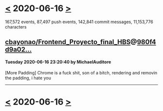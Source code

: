 # [<](2020-06-15.md) 2020-06-16 [>](2020-06-17.md)

167,572 events, 87,497 push events, 142,841 commit messages, 11,153,776 characters


## [cbayonao/Frontend_Proyecto_final_HBS](https://github.com/cbayonao/Frontend_Proyecto_final_HBS)@[980f4d9a02...](https://github.com/cbayonao/Frontend_Proyecto_final_HBS/commit/980f4d9a0295c66e3ca35bfd6fadff2b8cbb8e83)
#### Tuesday 2020-06-16 23:20:40 by MichaelAuditore

[More Padding] Chrome is a fuck shit, son of a bitch, rendering and removin the padding, i hate you

---

# [<](2020-06-15.md) 2020-06-16 [>](2020-06-17.md)

